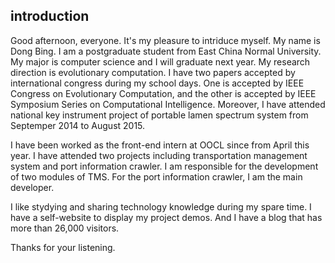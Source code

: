 ## introduction

Good afternoon, everyone. It's my pleasure to intriduce myself. My name is Dong Bing. I am a postgraduate student from East China Normal University. My major is computer science and I will graduate next year. My research direction is evolutionary computation. I have two papers accepted by international congress during my school days. One is accepted by IEEE Congress on Evolutionary Computation, and the other is accepted by IEEE Symposium Series on Computational Intelligence. Moreover, I have attended national key instrument project of portable lamen spectrum system from Septemper 2014 to August 2015.

I have been worked as the front-end intern at OOCL since from April this year. I have attended two projects including transportation management system and port information crawler. I am responsible for the development of two modules of TMS. For the port information crawler, I am the main developer.

I like stydying and sharing technology knowledge during my spare time. I have a self-website to display my project demos. And I have a blog that has more than 26,000 visitors.

Thanks for your listening.
